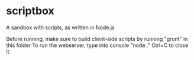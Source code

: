 scriptbox
=========

A sandbox with scripts, as written in Node.js

Before running, make sure to build client-side scripts by running "grunt" in this folder
To run the webserver, type into console "node ." Ctrl+C to close it.
